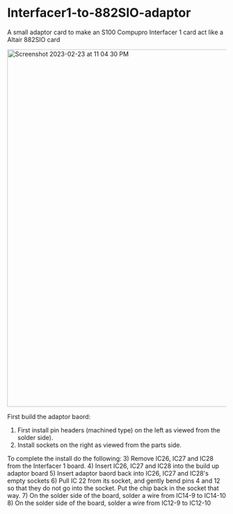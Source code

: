 # Interfacer1-to-882SIO-adaptor
A small adaptor card to make an S100 Compupro Interfacer 1 card act like a Altair 882SIO card

<img width="820" alt="Screenshot 2023-02-23 at 11 04 30 PM" src="https://user-images.githubusercontent.com/61561950/220876731-1ecf25c7-e663-424d-a691-065eca725a0e.png">

First build the adaptor baord:
1) First install pin headers (machined type) on the left as viewed from the solder side).
2) Install sockets on the right as viewed from the parts side.

To complete the install do the following:
3) Remove IC26, IC27 and IC28 from the Interfacer 1 board. 
4) Insert IC26, IC27 and IC28 into the build up adaptor board
5) Insert adaptor baord back into IC26, IC27 and IC28's empty sockets
6) Pull IC 22 from its socket, and gently bend pins 4 and 12 so that they do not go into the socket. Put the chip back in the socket that way.
7) On the solder side of the board, solder a wire from IC14-9 to IC14-10
8) On the solder side of the board, solder a wire from IC12-9 to IC12-10
